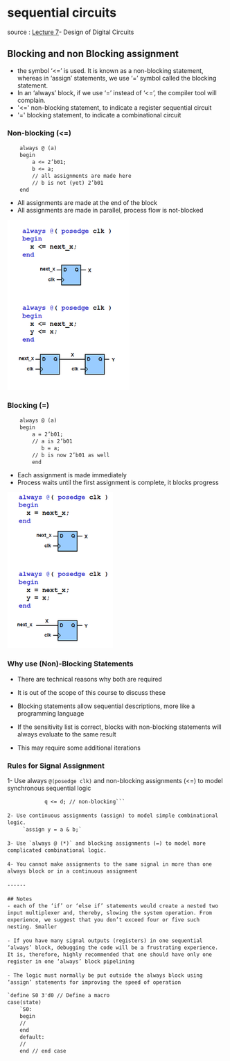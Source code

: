 # sequential circuits

source : [Lecture 7](https://www.youtube.com/watch?v=NfqgM3QbiVk&list=PL5Q2soXY2Zi8J58xLKBNFQFHRO3GrXxA9&index=7)- Design of Digital Circuits


## Blocking and non Blocking assignment
- the symbol ‘<=’ is used. It is known as a non-blocking statement, whereas in ‘assign’ statements, we use ‘=’ symbol called the blocking statement. 
- In an ‘always’ block, if we use ‘=’ instead of ‘<=’, the compiler tool will complain.
- '<=' non-blocking statement, to indicate a register sequential circuit
- '=' blocking statement, to indicate a combinational circuit


### Non-blocking (<=)
```
    always @ (a)
    begin
        a <= 2’b01;
        b <= a;
        // all assignments are made here
        // b is not (yet) 2’b01
    end
```
- All assignments are made at the end of the block
- All assignments are made in parallel, process flow is not-blocked

![Non blocking assignment](imgs/non-blocking-assignment.png)

### Blocking (=)
```
    always @ (a)
    begin
        a = 2’b01;
        // a is 2’b01
           b = a;
        // b is now 2’b01 as well
        end
```

- Each assignment is made immediately
- Process waits until the first assignment is complete, it blocks progress

![blocking assignment](imgs/blocking-assignment.png)


### Why use (Non)-Blocking Statements
- There are technical reasons why both are required
- It is out of the scope of this course to discuss these

- Blocking statements allow sequential descriptions, more like a programming language

- If the sensitivity list is correct, blocks with non-blocking statements will always evaluate to the same result
- This may require some additional iterations

### Rules for Signal Assignment
1- Use always `@(posedge clk)` and non-blocking assignments (<=) to model synchronous sequential logic
```always @ (posedge clk)
      		q <= d; // non-blocking```

2- Use continuous assignments (assign) to model simple combinational logic.
 	 `assign y = a & b;`

3- Use `always @ (*)` and blocking assignments (=) to model more complicated combinational logic.

4- You cannot make assignments to the same signal in more than one always block or in a continuous assignment

------

## Notes
- each of the ‘if’ or ‘else if’ statements would create a nested two input multiplexer and, thereby, slowing the system operation. From experience, we suggest that you don’t exceed four or five such nesting. Smaller

- If you have many signal outputs (registers) in one sequential ‘always’ block, debugging the code will be a frustrating experience. It is, therefore, highly recommended that one should have only one register in one ‘always’ block pipelining

- The logic must normally be put outside the always block using ‘assign’ statements for improving the speed of operation

```
    `define S0 3'd0 // Define a macro
    case(state)
        `S0:
   	    begin
   	    //
   	    end
        default:
   	    //
        end // end case
```